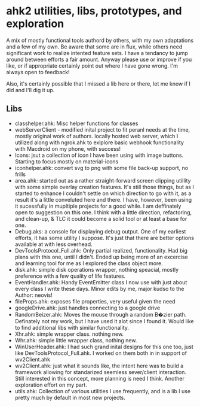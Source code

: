 # ahk2 utilities, libs, prototypes, and exploration
A mix of mostly functional tools authord by others, with my own adaptations and a few of my own. Be aware that some are in flux, while others need significant work to realize intented feature sets.  I have a tendancy to jump around between efforts a fair amount.  Anyway please use or improve if you like, or if appropriate certainly point out where I have gone wrong. I'm always open to feedback!  

Also, it's certainly possible that I missed a lib here or there, let me know if I did and I'll dig it up.


## Libs
- classhelper.ahk: Misc helper functions for classes
- webServerClient - modified inital project to fit peranl needs at the time, mostly original work of authors. locally hosted web server, which I utilized along with ngrok.ahk to exlplore basic webhook functionality with Macdroid on my phone, with success!
- Icons: jsut a collection of icon I have been using with image buttons. Starting to focus mostly on material-icons
- iconhelper.ahk: convert svg to png with some file back-up support, no frills 
- area.ahk: started out as a rather straight-forward screen clipping utillity with some simple overlay creation features. It's still those things, but as I started to enhance I couldn't settle on which direction to go with it, as a result it's a little conveluted here and         there.  I have, however, been using it sucessfully in mupltiple projects for a good while. I am deffinately open to suggestion on this one.  I think with a little direction, refactoring, and clean-up, & TLC it could become a solid tool or at least a base for one.
- Debug.aks: a console for displaying debug output.  One of my earliest efforts, it has some utility I suppose.  It's just that there are better options available at with less overhead.
- DevToolsProtocol_Full.ahk: Only partial realized, functionality.  Had big plans with this one, until I didn't.  Ended up being more of an excercise and learning tool for me as I explored the class object more.
- disk.ahk: simple disk operations wrapper, nothing speacial, mostly preference with a few quality of life features.
- EventHandler.ahk: Handy EventEmitter class I now use with just about every class I write these days.  Minor edits by me, major kudso to the Author: neovis!
- fileProps.ahk: exposes file properties, very useful given the need
- googleDrive.ahk: just handles connecting to a google drive
- RandomBeizer.ahk: Moves the mouse through a random B�zier path.  Definately not my work, but I have used it alot since I found it.  Would like to find additional libs with similar functionality.
- Xhr.ahk: simple wrapper class. nothing new.
- Whr.ahk: simple little wrapper class, nothing new.
- WinUserHeader.ahk: I had such grand inital designs for this one too, just like DevToolsProtocol_Full.ahk. I worked on them both in in support of wv2Client.ahk
- wv2Client.ahk: just what it sounds like, the intent here was to build a framework allowing for standarized seemless sever/client interaction.  Still interested in this concept, more planning is need I think.  Another exploration effort on my part.
- utils.ahk: Collection of various utilities I use frequently, and is a lib I use pretty much by default in most new projects.
